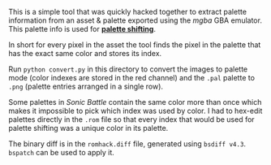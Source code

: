 This is a simple tool that was quickly hacked together to extract palette information from an asset & palette exported using the *mgba* GBA emulator. This palette info is used for **[palette shifting](https://fouramgames.com/blog/sonic-battle-renderer-palette-shifting)**.

In short for every pixel in the asset the tool finds the pixel in the palette that has the exact same color and stores its index.

Run `python convert.py` in this directory to convert the images to palette mode (color indexes are stored in the red channel) and the `.pal` palette to `.png` (palette entries arranged in a single row).

Some palettes in *Sonic Battle* contain the same color more than once which makes it impossible to pick which index was used by color. I had to hex-edit palettes directly in the `.rom` file so that every index that would be used for palette shifting was a unique color in its palette.

The binary diff is in the `romhack.diff` file, generated using `bsdiff v4.3`. `bspatch` can be used to apply it.
